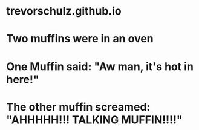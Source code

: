 # trevorschulz.github.io
# Two muffins were in an oven
# One Muffin said: "Aw man, it's hot in here!"
# The other muffin screamed: "AHHHHH!!! TALKING MUFFIN!!!!"
